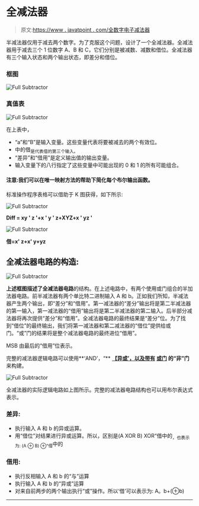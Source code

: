 # 全减法器

> 原文:[https://www . javatpoint . com/全数字电子减法器](https://www.javatpoint.com/full-subtractor-in-digital-electronics)

半减法器仅用于减去两个数字。为了克服这个问题，设计了一个全减法器。全减法器用于减去三个 1 位数字 A、B 和 C，它们分别是被减数、减数和借位。全减法器有三个输入状态和两个输出状态，即差分和借位。

### 框图

![Full Subtractor](../Images/06d0152511dd512e37b18c89507eef92.png)

### 真值表

![Full Subtractor](../Images/4db15321d2c8cf1842493a5ad1d23d03.png)

在上表中，

*   “a”和“B”是输入变量。这些变量代表将要被减去的两个有效位。
*   中的借<sub>是代表借的第三个输入。</sub>
*   “差异”和“借用”是定义输出值的输出变量。
*   输入变量下的八行指定了这些变量中可能出现的 0 和 1 的所有可能组合。

#### 注意:我们可以在唯一映射方法的帮助下简化每个布尔输出函数。

标准操作程序表格可以借助于 K 图获得，如下所示:

![Full Subtractor](../Images/c4a7580f57cc33ec28fea2cccf8d3549.png)

**Diff = xy ' z '+x ' y ' z+XYZ+x ' yz '**

![Full Subtractor](../Images/105412a0f534db880feed2c8291c35c0.png)

**借=x' z+x' y+yz**

## 全减法器电路的构造:

![Full Subtractor](../Images/63ea15253ddf58846fc9bdde14e5a85e.png)

**上述框图描述了全减法器电路**的结构。在上述电路中，有两个使用或门组合的半加法器电路。前半减法器有两个单比特二进制输入 A 和 b。正如我们所知，半减法器产生两个输出，即“差分”和“借用”。第一减法器的“差分”输出将是第二半减法器的第一输入，第一减法器的“借用”输出将是第二半减法器的第二输入。后半部分减法器将再次提供“差分”和“借用”。全减法器电路的最终结果是“差分”位。为了找到“借位”的最终输出，我们将第一减法器和第二减法器的“借位”提供给或门。“或”门的结果将是整个减法器电路的最终进位“借用”。

MSB 由最后的“借用”位表示。

完整的减法器逻辑电路可以使用**‘AND’，“** [**【异或’，以及带有**](https://circuitdigest.com/electronic-circuits/and-gate-circuit-working) **[**或门**](https://circuitdigest.com/electronic-circuits/or-gate-circuit) 的“非”门** 来构建。

![Full Subtractor](../Images/d66b110cc4fa9f081d85f33509a08686.png)

全减法器的实际逻辑电路如上图所示。完整的减法器电路结构也可以用布尔表达式表示。

### 差异:

*   执行输入 A 和 b 的异或运算。
*   用“借位”对结果进行异或运算。所以，区别是(A XOR B) XOR“借中的<sub>，也表示为:
    (A ⊕ B) ⊕“借</sub>中的

### 借用:

*   执行反相输入 A 和 b 的“与”运算
*   执行输入 A 和 b 的“异或”运算
*   对来自前两步的两个输出执行“或”操作。所以‘借’可以表示为:
    A。b+(⊕b)

* * *